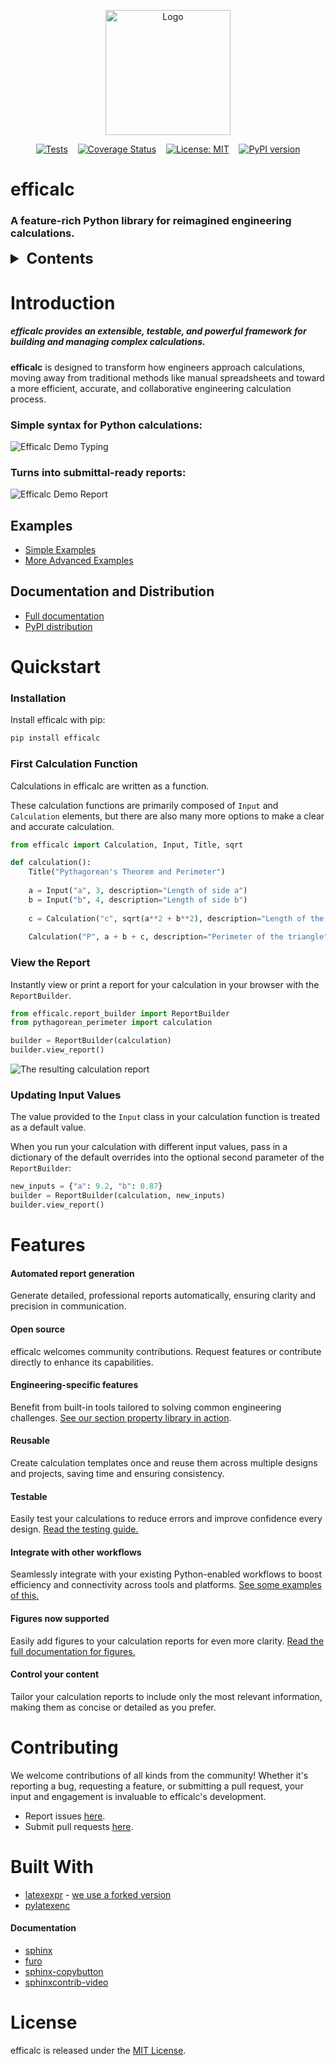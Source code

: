 <p align="center">
  <img src="https://github.com/youandvern/efficalc/raw/main/docs_src/efficalc.png" alt="Logo" width="200"/>
</p>

<p align="center">
  <a href="https://github.com/youandvern/efficalc/actions/workflows/tests.yml"><img alt="Tests" src="https://github.com/youandvern/efficalc/actions/workflows/tests.yml/badge.svg"></a>&nbsp;&nbsp;&nbsp;
  <a href="https://coveralls.io/github/youandvern/efficalc?branch=main"><img alt="Coverage Status" src="https://coveralls.io/repos/github/youandvern/efficalc/badge.svg?branch=main&v=1.1.0"></a>&nbsp;&nbsp;&nbsp;
  <a href="https://github.com/youandvern/efficalc/blob/main/LICENSE"><img alt="License: MIT" src="https://img.shields.io/badge/License-MIT-yellow.svg"></a>&nbsp;&nbsp;&nbsp;
  <a href="https://badge.fury.io/py/efficalc"><img alt="PyPI version" src="https://badge.fury.io/py/efficalc.svg?v=1.1.0"></a>
</p>


# efficalc

### A feature-rich Python library for reimagined engineering calculations.

<!-- TABLE OF CONTENTS -->
<details>
  <summary style="font-size:1.5rem;"><b>Contents</b></summary>
  <ul>
    <li><a href="#introduction">Introduction</a><ul>
        <li><a href="#examples">Examples</a></li>
        <li><a href="#documentation-and-distribution">Documentation</a></li></ul></li>
    <li><a href="#quickstart">Quickstart</a><ul>
        <li><a href="#installation">Installation</a></li>
        <li><a href="#first-calculation-function">First Calculation</a></li>
        <li><a href="#view-the-report">View Report</a></li></ul></li>
    <li><a href="#features">Features</a></li>
  </ul>
</details>


# Introduction

##### efficalc provides an extensible, testable, and powerful framework for building and managing complex calculations.

**efficalc** is designed to transform how engineers approach calculations, moving away from traditional methods like manual spreadsheets and toward a more efficient, accurate, and collaborative engineering calculation process.

### Simple syntax for Python calculations:

![Efficalc Demo Typing](https://github.com/youandvern/efficalc/raw/main/docs_src/_static/efficalc_basic_demo_typing.jpg?raw=true)

### Turns into submittal-ready reports:

![Efficalc Demo Report](https://github.com/youandvern/efficalc/raw/main/docs_src/_static/efficalc_basic_demo2.png?raw=true)


## Examples

- [Simple Examples](https://github.com/youandvern/efficalc/tree/main/examples/simple)
- [More Advanced Examples](https://github.com/youandvern/efficalc/tree/main/examples/advanced)

## Documentation and Distribution

- [Full documentation](https://youandvern.github.io/efficalc)
- [PyPI distribution](https://pypi.org/project/efficalc/)



# Quickstart

### Installation

Install efficalc with pip:

```bash
pip install efficalc
```

### First Calculation Function

Calculations in efficalc are written as a function. 

These calculation functions are primarily composed of `Input` and `Calculation` elements, but there are also many more options to make a clear and accurate calculation.

```python
from efficalc import Calculation, Input, Title, sqrt

def calculation():
    Title("Pythagorean's Theorem and Perimeter")
    
    a = Input("a", 3, description="Length of side a")
    b = Input("b", 4, description="Length of side b")
    
    c = Calculation("c", sqrt(a**2 + b**2), description="Length of the hypotenuse")
    
    Calculation("P", a + b + c, description="Perimeter of the triangle")
```

### View the Report

Instantly view or print a report for your calculation in your browser with the `ReportBuilder`.

```python
from efficalc.report_builder import ReportBuilder
from pythagorean_perimeter import calculation

builder = ReportBuilder(calculation)
builder.view_report()
```

![The resulting calculation report](https://github.com/youandvern/efficalc/raw/main/docs_src/_static/pythagorean_default.png)


### Updating Input Values

The value provided to the `Input` class in your calculation function is treated as a default value. 

When you run your calculation with different input values, pass in a dictionary of the default overrides into the optional second parameter of the `ReportBuilder`:


```python
new_inputs = {"a": 9.2, "b": 0.87}
builder = ReportBuilder(calculation, new_inputs)
builder.view_report()
```


# Features


#### Automated report generation
Generate detailed, professional reports automatically, ensuring clarity and precision in communication.

#### Open source
efficalc welcomes community contributions. Request features or contribute directly to enhance its capabilities.

#### Engineering-specific features
Benefit from built-in tools tailored to solving common engineering challenges. [See our section property library in action](https://github.com/youandvern/efficalc/blob/main/examples/advanced/steel_beam_moment_strength.py#L53).

#### Reusable
Create calculation templates once and reuse them across multiple designs and projects, saving time and ensuring consistency.

#### Testable
Easily test your calculations to reduce errors and improve confidence every design. [Read the testing guide.](https://youandvern.github.io/efficalc/testing.html)

#### Integrate with other workflows
Seamlessly integrate with your existing Python-enabled workflows to boost efficiency and connectivity across tools and platforms. [See some examples of this.](https://youandvern.github.io/efficalc/integration.html)

#### Figures now supported
Easily add figures to your calculation reports for even more clarity. [Read the full documentation for figures.](https://youandvern.github.io/efficalc/figures.html)

#### Control your content
Tailor your calculation reports to include only the most relevant information, making them as concise or detailed as you prefer.

# Contributing

We welcome contributions of all kinds from the community! Whether it's reporting a bug, requesting a feature, or submitting a pull request, your input and engagement is invaluable to efficalc's development.

- Report issues [here](https://github.com/youandvern/efficalc/issues).
- Submit pull requests [here](https://github.com/youandvern/efficalc/pulls).

# Built With

* [latexexpr](https://github.com/kajusK/latexexpr) - [we use a forked version](https://github.com/youandvern/latexexpr_efficalc)
* [pylatexenc](https://github.com/phfaist/pylatexenc)

#### Documentation

* [sphinx](https://www.sphinx-doc.org/en/master/)
* [furo](https://github.com/pradyunsg/furo/)
* [sphinx-copybutton](https://github.com/executablebooks/sphinx-copybutton)
* [sphinxcontrib-video](https://github.com/sphinx-contrib/video)

# License

efficalc is released under the [MIT License](https://github.com/youandvern/efficalc/tree/main/LICENSE).

